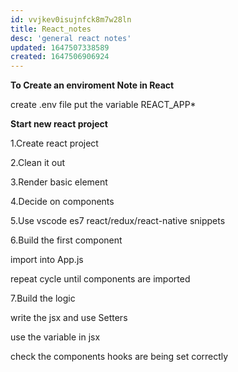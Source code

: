 ```yaml
---
id: vvjkev0isujnfck8m7w28ln
title: React_notes
desc: 'general react notes'
updated: 1647507338589
created: 1647506906924
---
```


**To Create an enviroment Note in React**

create .env file
put the variable  REACT_APP*

__Start new react project__

1.Create react project

2.Clean it out

3.Render basic element

4.Decide on components

5.Use vscode es7 react/redux/react-native snippets

6.Build the first component

import into App.js

repeat cycle until components are imported

7.Build the logic

 write the jsx and use Setters

use the variable  in jsx

check the components hooks are being set correctly

